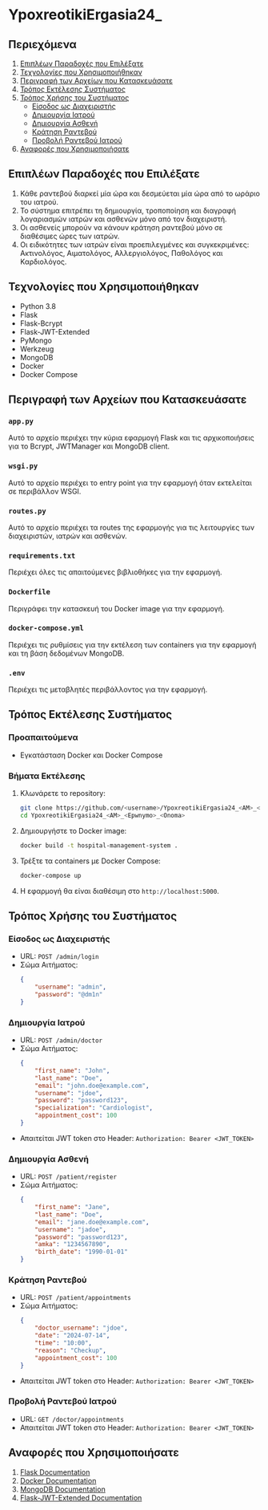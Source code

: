 # YpoxreotikiErgasia24_<AM>_<Epwnymo>_<Onoma>

## Περιεχόμενα
1. [Επιπλέων Παραδοχές που Επιλέξατε](#επιπλέων-παραδοχές-που-επιλέξατε)
2. [Τεχνολογίες που Χρησιμοποιήθηκαν](#τεχνολογίες-που-χρησιμοποιήθηκαν)
3. [Περιγραφή των Αρχείων που Κατασκευάσατε](#περιγραφή-των-αρχείων-που-κατασκευάσατε)
4. [Τρόπος Εκτέλεσης Συστήματος](#τρόπος-εκτέλεσης-συστήματος)
5. [Τρόπος Χρήσης του Συστήματος](#τρόπος-χρήσης-του-συστήματος)
    - [Είσοδος ως Διαχειριστής](#είσοδος-ως-διαχειριστής)
    - [Δημιουργία Ιατρού](#δημιουργία-ιατρού)
    - [Δημιουργία Ασθενή](#δημιουργία-ασθενή)
    - [Κράτηση Ραντεβού](#κράτηση-ραντεβού)
    - [Προβολή Ραντεβού Ιατρού](#προβολή-ραντεβού-ιατρού)
6. [Αναφορές που Χρησιμοποιήσατε](#αναφορές-που-χρησιμοποιήσατε)

## Επιπλέων Παραδοχές που Επιλέξατε
1. Κάθε ραντεβού διαρκεί μία ώρα και δεσμεύεται μία ώρα από το ωράριο του ιατρού.
2. Το σύστημα επιτρέπει τη δημιουργία, τροποποίηση και διαγραφή λογαριασμών ιατρών και ασθενών μόνο από τον διαχειριστή.
3. Οι ασθενείς μπορούν να κάνουν κράτηση ραντεβού μόνο σε διαθέσιμες ώρες των ιατρών.
4. Οι ειδικότητες των ιατρών είναι προεπιλεγμένες και συγκεκριμένες: Ακτινολόγος, Αιματολόγος, Αλλεργιολόγος, Παθολόγος και Καρδιολόγος.

## Τεχνολογίες που Χρησιμοποιήθηκαν
- Python 3.8
- Flask
- Flask-Bcrypt
- Flask-JWT-Extended
- PyMongo
- Werkzeug
- MongoDB
- Docker
- Docker Compose

## Περιγραφή των Αρχείων που Κατασκευάσατε

### `app.py`
Αυτό το αρχείο περιέχει την κύρια εφαρμογή Flask και τις αρχικοποιήσεις για το Bcrypt, JWTManager και MongoDB client.

### `wsgi.py`
Αυτό το αρχείο περιέχει το entry point για την εφαρμογή όταν εκτελείται σε περιβάλλον WSGI.

### `routes.py`
Αυτό το αρχείο περιέχει τα routes της εφαρμογής για τις λειτουργίες των διαχειριστών, ιατρών και ασθενών.

### `requirements.txt`
Περιέχει όλες τις απαιτούμενες βιβλιοθήκες για την εφαρμογή.

### `Dockerfile`
Περιγράφει την κατασκευή του Docker image για την εφαρμογή.

### `docker-compose.yml`
Περιέχει τις ρυθμίσεις για την εκτέλεση των containers για την εφαρμογή και τη βάση δεδομένων MongoDB.

### `.env`
Περιέχει τις μεταβλητές περιβάλλοντος για την εφαρμογή.

## Τρόπος Εκτέλεσης Συστήματος

### Προαπαιτούμενα
- Εγκατάσταση Docker και Docker Compose

### Βήματα Εκτέλεσης
1. Κλωνάρετε το repository:
    ```bash
    git clone https://github.com/<username>/YpoxreotikiErgasia24_<AM>_<Epwnymo>_<Onoma>.git
    cd YpoxreotikiErgasia24_<AM>_<Epwnymo>_<Onoma>
    ```

2. Δημιουργήστε το Docker image:
    ```bash
    docker build -t hospital-management-system .
    ```

3. Τρέξτε τα containers με Docker Compose:
    ```bash
    docker-compose up
    ```

4. Η εφαρμογή θα είναι διαθέσιμη στο `http://localhost:5000`.

## Τρόπος Χρήσης του Συστήματος

### Είσοδος ως Διαχειριστής
- URL: `POST /admin/login`
- Σώμα Αιτήματος:
    ```json
    {
        "username": "admin",
        "password": "@dm1n"
    }
    ```

### Δημιουργία Ιατρού
- URL: `POST /admin/doctor`
- Σώμα Αιτήματος:
    ```json
    {
        "first_name": "John",
        "last_name": "Doe",
        "email": "john.doe@example.com",
        "username": "jdoe",
        "password": "password123",
        "specialization": "Cardiologist",
        "appointment_cost": 100
    }
    ```
- Απαιτείται JWT token στο Header: `Authorization: Bearer <JWT_TOKEN>`

### Δημιουργία Ασθενή
- URL: `POST /patient/register`
- Σώμα Αιτήματος:
    ```json
    {
        "first_name": "Jane",
        "last_name": "Doe",
        "email": "jane.doe@example.com",
        "username": "jadoe",
        "password": "password123",
        "amka": "1234567890",
        "birth_date": "1990-01-01"
    }
    ```

### Κράτηση Ραντεβού
- URL: `POST /patient/appointments`
- Σώμα Αιτήματος:
    ```json
    {
        "doctor_username": "jdoe",
        "date": "2024-07-14",
        "time": "10:00",
        "reason": "Checkup",
        "appointment_cost": 100
    }
    ```
- Απαιτείται JWT token στο Header: `Authorization: Bearer <JWT_TOKEN>`

### Προβολή Ραντεβού Ιατρού
- URL: `GET /doctor/appointments`
- Απαιτείται JWT token στο Header: `Authorization: Bearer <JWT_TOKEN>`

## Αναφορές που Χρησιμοποιήσατε
1. [Flask Documentation](https://flask.palletsprojects.com/en/2.0.x/)
2. [Docker Documentation](https://docs.docker.com/)
3. [MongoDB Documentation](https://docs.mongodb.com/)
4. [Flask-JWT-Extended Documentation](https://flask-jwt-extended.readthedocs.io/en/stable/)

